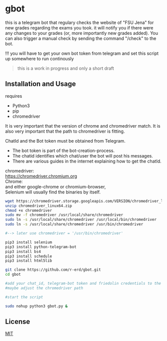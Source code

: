 # gbot

this is a telegram bot that regulary checks the website of "FSU Jena" for new grades regarding the exams you took.
it will notify you if there were any changes to your grades (or, more importantly new grades added). You can also trigger a manual check by sending the command "/check" to the bot.

!!!  you will have to get your own bot token from telegram and set this script up somewhere to run continously
> this is a work in progress and only a short draft

## Installation and Usage

requires 
- Python3
- pip
- chromedriver

It is very important that the version of chrome and chromedriver match.
It is also very important that the path to chromedriver is fitting.

ChatId and the Bot token must be obtained from Telegram.

- The bot token is part of the bot-creation-process.
- The chatid identifies which chat/user the bot will post his messages. 
- There are various guides in the internet explaining how to get the chatId.


chromedriver: </br>
https://chromedriver.chromium.org </br>
Chrome: </br>
and either google-chrome or chromium-browser, </br>
Selenium will usually find the binaries by itself.



```bash
wget https://chromedriver.storage.googleapis.com/VERSION/chromedriver_linux64.zip
unzip chromedriver_linux64.zip
chmod +x chromedriver
sudo mv -f chromedriver /usr/local/share/chromedriver
sudo ln -s /usr/local/share/chromedriver /usr/local/bin/chromedriver
sudo ln -s /usr/local/share/chromedriver /usr/bin/chromedriver

#--> later use chromedriver = '/usr/bin/chromedriver'

pip3 install selenium
pip3 install python-telegram-bot
pip3 install bs4
pip3 install schedule
pip3 install html5lib

git clone https://github.com/r-erd/gbot.git
cd gbot

#add your chat_id, telegram-bot token and friedolin credentials to the code
#maybe adjust the chromedriver path

#start the script

sudo nohup python3 gbot.py &

```

## License
[MIT](https://choosealicense.com/licenses/mit/)


